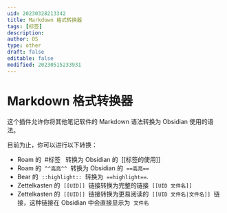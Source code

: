 ```yaml
---
uid: 20230328213342
title: Markdown 格式转换器
tags: [标签]
description: 
author: OS
type: other
draft: false
editable: false
modified: 20230515233931
---
```


# Markdown 格式转换器

这个插件允许你将其他笔记软件的 Markdown 语法转换为 Obsidian 使用的语法。

目前为止，你可以进行以下转换：

- Roam 的  #标签   转换为 Obsidian 的  [[标签的使用]]
- Roam 的  `^^高亮^^`  转换为 Obsidian 的  `==高亮==`
- Bear 的  `::highlight::`  转换为  `==highlight==`.
- Zettelkasten 的  `[[UID]]`  链接转换为完整的链接  `[[UID 文件名]]`
- Zettelkasten 的  `[[UID]]`  链接转换为更易阅读的  `[[UID 文件名|文件名]]`  链接，这种链接在 Obsidian 中会直接显示为  `文件名`
